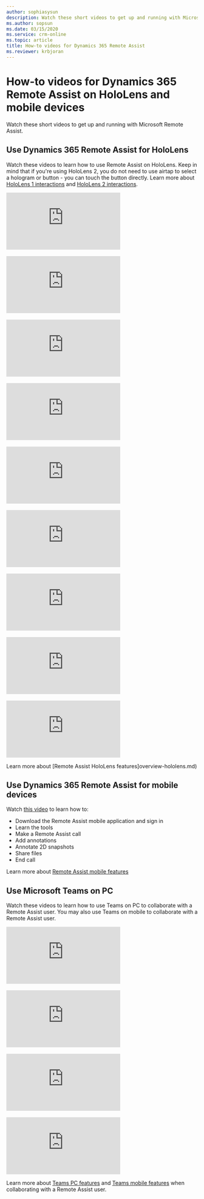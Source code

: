 ```yaml
---
author: sophiasysun
description: Watch these short videos to get up and running with Microsoft Dynamics 365 Remote Assist on HoloLens or a mobile device
ms.author: sopsun
ms.date: 03/15/2020
ms.service: crm-online
ms.topic: article
title: How-to videos for Dynamics 365 Remote Assist   
ms.reviewer: krbjoran
---
```


# How-to videos for Dynamics 365 Remote Assist on HoloLens and mobile devices 

Watch these short videos to get up and running with Microsoft Remote Assist. 

## Use Dynamics 365 Remote Assist for HoloLens

Watch these videos to learn how to use Remote Assist on HoloLens. Keep in mind that if you're using HoloLens 2, you do not need to use airtap to select a hologram or button - you can touch the button directly. Learn more about [HoloLens 1 interactions](https://docs.microsoft.com/hololens/hololens1-basic-usage) and [HoloLens 2 interactions](https://docs.microsoft.com/hololens/hololens2-basic-usage).  

<div class="embeddedvideo"><iframe src="https://www.microsoft.com/videoplayer/embed/RE2F6TI" frameborder="0" allowfullscreen=""></iframe></div>
</br>
<div class="embeddedvideo"><iframe src="https://www.microsoft.com/videoplayer/embed/RE2FeDU" frameborder="0" allowfullscreen=""></iframe></div>
</br>
<div class="embeddedvideo"><iframe src="https://www.microsoft.com/videoplayer/embed/RE2F6TH" frameborder="0" allowfullscreen=""></iframe></div>
</br>
<div class="embeddedvideo"><iframe src="https://www.microsoft.com/videoplayer/embed/RE2F4dM" frameborder="0" allowfullscreen=""></iframe></div>
</br>
<div class="embeddedvideo"><iframe src="https://www.microsoft.com/videoplayer/embed/RE2F9qy" frameborder="0" allowfullscreen=""></iframe></div>
</br>
<div class="embeddedvideo"><iframe src="https://www.microsoft.com/videoplayer/embed/RE2F9qs" frameborder="0" allowfullscreen=""></iframe></div>
</br>
<div class="embeddedvideo"><iframe src="https://www.microsoft.com/videoplayer/embed/RE2FNci" frameborder="0" allowfullscreen=""></iframe></div>
</br>
<div class="embeddedvideo"><iframe src="https://www.microsoft.com/videoplayer/embed/RE2F6TG" frameborder="0" allowfullscreen=""></iframe></div>
</br>
<div class="embeddedvideo"><iframe src="https://www.microsoft.com/videoplayer/embed/RE2FhfT" frameborder="0" allowfullscreen=""></iframe></div>

Learn more about [Remote Assist HoloLens features]overview-hololens.md)

## Use Dynamics 365 Remote Assist for mobile devices 

Watch [this video](https://youtu.be/DQJWsCDNpb4?list=PLE8_akGzEn_z_qRTst3OFZf1fC8VIao8F) to learn how to:

* Download the Remote Assist mobile application and sign in 
* Learn the tools
* Make a Remote Assist call
* Add annotations 
* Annotate 2D snapshots  
* Share files
* End call

Learn more about [Remote Assist mobile features](mobile-app/remote-assist-mobile-overview.md)

## Use Microsoft Teams on PC 

Watch these videos to learn how to use Teams on PC to collaborate with a Remote Assist user. You may also use Teams on mobile to collaborate with a Remote Assist user. 

<div class="embeddedvideo"><iframe src="https://www.microsoft.com/videoplayer/embed/RE2F6TF" frameborder="0" allowfullscreen=""></iframe></div>
</br>
<div class="embeddedvideo"><iframe src="https://www.microsoft.com/videoplayer/embed/RE2F6TK" frameborder="0" allowfullscreen=""></iframe></div>
</br>
<div class="embeddedvideo"><iframe src="https://www.microsoft.com/videoplayer/embed/RE2F6TP" frameborder="0" allowfullscreen=""></iframe></div>
</br>
<div class="embeddedvideo"><iframe src="https://www.microsoft.com/videoplayer/embed/RE2F6TJ" frameborder="0" allowfullscreen=""></iframe></div>

Learn more about [Teams PC features](teams-pc-all.md) and [Teams mobile features](teams-mobile-all.md) when collaborating with a Remote Assist user. 
